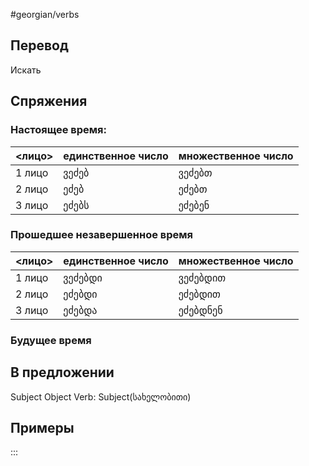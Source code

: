 #georgian/verbs 
## Перевод
Искать
## Спряжения
### Настоящее время:
<лицо>|единственное число|множественное число
--------|---------------------|------------------------
1 лицо | ვეძებ | ვეძებთ
2 лицо | ეძებ | ეძებთ
3 лицо | ეძებს | ეძებენ
### Прошедшее незавершенное время
<лицо>|единственное число|множественное число
--------|---------------------|------------------------
1 лицо | ვეძებდი | ვეძებდით
2 лицо | ეძებდი | ეძებდით
3 лицо | ეძებდა | ეძებდნენ
### Будущее время
## В предложении
Subject Object Verb: Subject(სახელობითი)
## Примеры
:::

